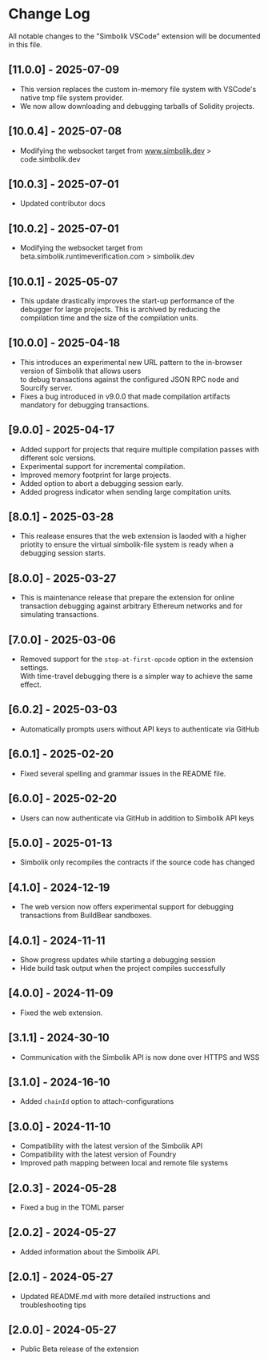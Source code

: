 # Change Log

All notable changes to the "Simbolik VSCode" extension will be documented in this file.

## [11.0.0] - 2025-07-09
- This version replaces the custom in-memory file system with VSCode's native tmp file system provider.
- We now allow downloading and debugging tarballs of Solidity projects.

## [10.0.4] - 2025-07-08
- Modifying the websocket target from www.simbolik.dev > code.simbolik.dev

## [10.0.3] - 2025-07-01
- Updated contributor docs

## [10.0.2] - 2025-07-01
- Modifying the websocket target from beta.simbolik.runtimeverification.com > simbolik.dev

## [10.0.1] - 2025-05-07

- This update drastically improves the start-up performance of the debugger for large projects.
  This is archived by reducing the compilation time and the size of the compilation units.

## [10.0.0] - 2025-04-18

- This introduces an experimental new URL pattern to the in-browser version of Simbolik that allows users \
  to debug transactions against the configured JSON RPC node and Sourcify server.
- Fixes a bug introduced in v9.0.0 that made compilation artifacts mandatory for debugging transactions.

## [9.0.0] - 2025-04-17

- Added support for projects that require multiple compilation passes with different solc versions.
- Experimental support for incremental compilation.
- Improved memory footprint for large projects.
- Added option to abort a debugging session early.
- Added progress indicator when sending large compitation units.

## [8.0.1] - 2025-03-28

- This realease ensures that the web extension is laoded with a higher priotity to ensure the virtual simbolik-file system is ready when a debugging session starts.

## [8.0.0] - 2025-03-27

- This is maintenance release that prepare the extension for online transaction debugging
  against arbitrary Ethereum networks and for simulating transactions.

## [7.0.0] - 2025-03-06

- Removed support for the `stop-at-first-opcode` option in the extension settings. \
  With time-travel debugging there is a simpler way to achieve the same effect.

## [6.0.2] - 2025-03-03

- Automatically prompts users without API keys to authenticate via GitHub

## [6.0.1] - 2025-02-20

- Fixed several spelling and grammar issues in the README file.

## [6.0.0] - 2025-02-20

- Users can now authenticate via GitHub in addition to Simbolik API keys

## [5.0.0] - 2025-01-13

- Simbolik only recompiles the contracts if the source code has changed

## [4.1.0] - 2024-12-19

- The web version now offers experimental support for debugging transactions from BuildBear sandboxes.

## [4.0.1] - 2024-11-11

- Show progress updates while starting a debugging session
- Hide build task output when the project compiles successfully

## [4.0.0] - 2024-11-09

- Fixed the web extension.

## [3.1.1] - 2024-30-10

- Communication with the Simbolik API is now done over HTTPS and WSS

## [3.1.0] - 2024-16-10

- Added `chainId` option to attach-configurations

## [3.0.0] - 2024-11-10

- Compatibility with the latest version of the Simbolik API
- Compatibility with the latest version of Foundry
- Improved path mapping between local and remote file systems

## [2.0.3] - 2024-05-28

- Fixed a bug in the TOML parser

## [2.0.2] - 2024-05-27

- Added information about the Simbolik API.

## [2.0.1] - 2024-05-27

- Updated README.md with more detailed instructions and troubleshooting tips

## [2.0.0] - 2024-05-27

- Public Beta release of the extension